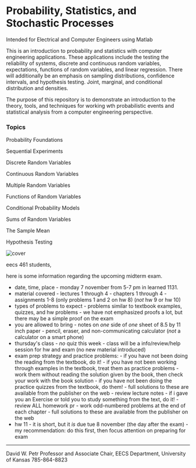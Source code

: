 # Probability, Statistics, and Stochastic Processes
Intended for Electrical and Computer Engineers using Matlab

This is an introduction to probability and statistics with computer engineering applications.  These applications include the testing the reliability of systems, discrete and continuous random variables, expectations, functions of random variables, and linear regression.  There will additionally be an emphasis on sampling distributions, confidence intervals, and hypothesis testing.  Joint, marginal, and conditional distribution and densities.  

The purpose of this repository is to demonstrate an introduction to the theory, tools, and techniques for working wth probabilistic events and statistical analysis from a computer engineering perspective.

### Topics
Probability Foundations

Sequential Experiments

Discrete Random Variables

Continuous Random Variables

Multiple Random Variables

Functions of Random Variables

Conditional Probability Models

Sums of Random Variables

The Sample Mean

Hypothesis Testing


![cover](https://user-images.githubusercontent.com/65584733/186501760-4785f932-829e-4198-9013-278cad23205f.png)


eecs 461 students,

here is some information regarding the upcoming midterm exam.

- date, time, place
        - monday 7 november from 5-7 pm in learned 1131.
- material covered
        - lectures 1 through 4
        - chapters 1 through 4
        - assignments 1-8 (only problems 1 and 2 on hw 8) (*not* hw 9 or hw 10)
- types of problems to expect
        - problems similar to textbook examples, quizzes, and hw problems
        - we have not emphasized proofs a lot, but there may be a simple proof on the exam
- you are allowed to bring
        - notes on *one* side of *one* sheet of 8.5 by 11 inch paper
        - pencil, eraser, and non-communicating calculator (*not* a calculator on a smart phone)
- thursday's class
        - *no* quiz this week
        - class will be a info/review/help session for hw and exam (no new material introduced)
- exam prep strategy and practice problems:
        - if you have not been doing the reading from the textbook, do it!
        - if you have not been working through examples in the textbook, treat them as practice problems
                - work them without reading the solution given by the book, then check your work with the book solution
        - if you have not been doing the practice quizzes from the textbook, do them!
                - full solutions to these are available from the publisher on the web
        - review lecture notes
                - if i gave you an Exercise or told you to study something from the text, do it!
        - review ALL homework pr
        - work odd-numbered problems at the end of each chapter
                - full solutions to these are available from the publisher on the web
- hw 11
        - it is short, but it *is* due tue 8 november (the day after the exam)
        - my recommendation: do this first, then focus attention on preparing for exam

----
David W. Petr
Professor and Associate Chair, EECS Department, University of Kansas
785-864-8823

